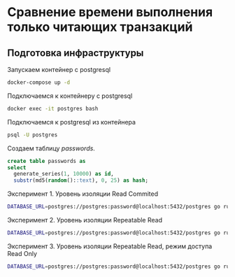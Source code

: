 # Сравнение времени выполнения только читающих транзакций

## Подготовка инфраструктуры

Запускаем контейнер с postgresql

``` sh
docker-compose up -d
```

Подключаемся к контейнеру c postgresql

``` sh
docker exec -it postgres bash
```

Подключаемся к postgresql из контейнера

``` sh
psql -U postgres
```

Создаем таблицу _passwords_.

``` sql
create table passwords as
select
  generate_series(1, 10000) as id,
  substr(md5(random()::text), 0, 25) as hash;
```

Эксперимент 1. Уровень изоляции Read Commited

``` sh
DATABASE_URL=postgres://postgres:password@localhost:5432/postgres go run cmd/txrace/main.go -mode=read-committed -reads=10
```

Эксперимент 2. Уровень изоляции Repeatable Read

``` sh
DATABASE_URL=postgres://postgres:password@localhost:5432/postgres go run cmd/txrace/main.go -mode=repeatable-read -reads=10
```

Эксперимент 3. Уровень изоляции Repeatable Read, режим доступа Read Only

``` sh
DATABASE_URL=postgres://postgres:password@localhost:5432/postgres go run cmd/txrace/main.go -mode=repeatable-read-read-only -reads=10
```